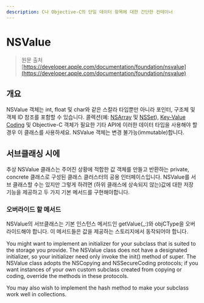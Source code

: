 ```yaml
---
description: C나 Objective-C의 단일 데이터 항목에 대한 간단한 컨테이너
---
```


# NSValue

> 원문 출처  
> [https://developer.apple.com/documentation/foundation/nsvalue](https://developer.apple.com/documentation/foundation/nsvalue)

## 개요

NSValue 객체는 int, float 및 char와 같은 스칼라 타입뿐만 아니라 포인터, 구조체 및 객체 ID 참조를 포함할 수 있습니다. 콜렉션\(예: [NSArray](../../../etc/not-found.md) 및 [NSSet](../../../etc/not-found.md)\), [Key-Value Coding](../../../etc/not-found.md) 및 Objective-C 객체가 필요한 기타 API에 이러한 데이터 타입을 사용해야 할 경우 이 클래스를 사용하세요. NSValue 객체는 변경 불가능\(immutable\)합니다.

## 서브클래싱 시에

추상 NSValue 클래스는 주어진 상황에 적합한 값 객체를 만들고 반환하는 private, concrete 클래스로 구성된 클래스 클러스터의 공용 인터페이스입니다. NSValue를 서브 클래스할 수는 있지만 그렇게 하려면 \(하위 클래스에 상속되지 않는\)값에 대한 저장 기능을 제공하고 두 가지 기본 메서드를 구현해야합니다.

### 오버라이드 할 메서드

NSValue의 서브클래스는 기본 인스턴스 메서드인 getValue\(\_:\)와 objCType을 오버라이드해야 합니다. 이 메서드들은 값을 제공하는 스토리지에서 동작되어야 합니다.

You might want to implement an initializer for your subclass that is suited to the storage you provide. The NSValue class does not have a designated initializer, so your initializer need only invoke the init\(\) method of super. The NSValue class adopts the NSCopying and NSSecureCoding protocols; if you want instances of your own custom subclass created from copying or coding, override the methods in these protocols.

You may also wish to implement the hash method to make your subclass work well in collections.

